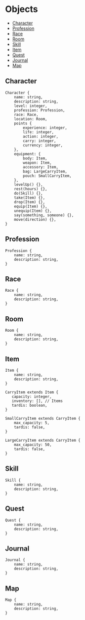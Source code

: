 # Objects

* [Character](#character)
* [Profession](#profession)
* [Race](#race)
* [Room](#room)
* [Skill](#skill)
* [Item](#item)
* [Quest](#quest)
* [Journal](#journal)
* [Map](#map)


## Character
```
Character {
    name: string,
    description: string,
    level: integer,
    profession: Profession,
    race: Race,
    location: Room,
    points {
        experience: integer,
        life: integer,
        action: integer,
        carry: integer,
        currency: integer,
    },
    equipment: {
        body: Item,
        weapon: Item,
        accessory: Item,
        bag: LargeCarryItem,
        pouch: SmallCarryItem,
    },
    levelUp() {},
    rest(hours) {},
    do(Skill) {},
    take(Item) {},
    drop(Item) {},
    equip(Item) {},
    unequip(Item) {},
    say(something, someone) {},
    move(direction) {},
}
```
## Profession
```
Profession {
    name: string,
    description: string,
}
```

## Race
```
Race {
    name: string,
    description: string,
}
```

## Room
```
Room {
    name: string,
    description: string,
}
```

## Item
```
Item {
    name: string,
    description: string,
}

CarryItem extends Item {
   capacity: integer,
   inventory: [], // Items 
   tardis: boolean,
}

SmallCarryItem extends CarryItem {
    max_capacity: 5,
    tardis: false,
}

LargeCarryItem extends CarryItem {
    max_capacity: 50,
    tardis: false,
}
```

## Skill
```
Skill {
    name: string,
    description: string,
}
```

## Quest
```
Quest {
    name: string,
    description: string,
}
```

## Journal 
```
Journal {
    name: string,
    description: string,
}
```

## Map 
```
Map {
    name: string,
    description: string,
}
```
